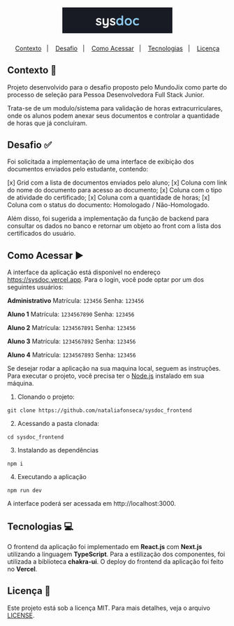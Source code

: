 <h1 align="center">
  <img src="public/images/logo.png" width="50%" />
</h1>

<p align="center">
  <a href="#contexto-">Contexto</a>&nbsp;&nbsp;&nbsp;|&nbsp;&nbsp;&nbsp;
  <a href="#desafio-">Desafio</a>&nbsp;&nbsp;&nbsp;|&nbsp;&nbsp;&nbsp;
  <a href="#como-acessar-%EF%B8%8F">Como Acessar</a>&nbsp;&nbsp;&nbsp;|&nbsp;&nbsp;&nbsp;
  <a href="#tecnologias-">Tecnologias</a>&nbsp;&nbsp;&nbsp;|&nbsp;&nbsp;&nbsp;
  <a href="#licença-">Licença</a>
</p>

## Contexto 📝

Projeto desenvolvido para o desafio proposto pelo MundoJix como parte do processo de seleção para Pessoa Desenvolvedora Full Stack Junior.

Trata-se de um modulo/sistema para validação de horas extracurriculares, onde os alunos podem anexar seus documentos e controlar a quantidade de horas que já concluíram.

## Desafio ✅

Foi solicitada a implementação de uma interface de exibição dos documentos enviados pelo estudante, contendo:

[x] Grid com a lista de documentos enviados pelo aluno;
[x] Coluna com link do nome do documento para acesso ao documento;
[x] Coluna com o tipo de atividade do certificado;
[x] Coluna com a quantidade de horas;
[x] Coluna com o status do documento: Homologado / Não-Homologado.

Além disso, foi sugerida a implementação da função de backend para consultar os dados no banco e retornar um objeto ao front com a lista dos certificados do usuário.

## Como Acessar ▶️

A interface da aplicação está disponível no endereço https://sysdoc.vercel.app. Para o login, você pode optar por um dos seguintes usuários:

**Administrativo**
Matrícula: ```123456```
Senha: ```123456```

**Aluno 1**
Matrícula: ```1234567890```
Senha: ```123456```

**Aluno 2**
Matrícula: ```1234567891```
Senha: ```123456```

**Aluno 3**
Matrícula: ```1234567892```
Senha: ```123456```

**Aluno 4**
Matrícula: ```1234567893```
Senha: ```123456```

Se desejar rodar a aplicação na sua maquina local, seguem as instruções.
Para executar o projeto, você precisa ter o [Node.js](https://nodejs.org) instalado em sua máquina.

1. Clonando o projeto:
```
git clone https://github.com/nataliafonseca/sysdoc_frontend
```
2. Acessando a pasta clonada:
```
cd sysdoc_frontend
```
3. Instalando as dependências
```
npm i
```
4. Executando a aplicação
```
npm run dev
```

A interface poderá ser acessada em http://localhost:3000.

## Tecnologias 💻

O frontend da aplicação foi implementado em **React.js** com **Next.js** utilizando a linguagem **TypeScript**.
Para a estilização dos componentes, foi utilizada a biblioteca **chakra-ui**.
O deploy do frontend da aplicação foi feito no **Vercel**.

## Licença 📃

Este projeto está sob a licença MIT. Para mais detalhes, veja o arquivo [LICENSE](LICENSE).
